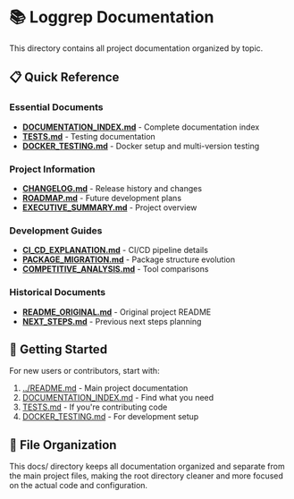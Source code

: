 # 📚 Loggrep Documentation

This directory contains all project documentation organized by topic.

## 📋 Quick Reference

### Essential Documents
- **[DOCUMENTATION_INDEX.md](DOCUMENTATION_INDEX.md)** - Complete documentation index
- **[TESTS.md](TESTS.md)** - Testing documentation
- **[DOCKER_TESTING.md](DOCKER_TESTING.md)** - Docker setup and multi-version testing

### Project Information
- **[CHANGELOG.md](CHANGELOG.md)** - Release history and changes
- **[ROADMAP.md](ROADMAP.md)** - Future development plans
- **[EXECUTIVE_SUMMARY.md](EXECUTIVE_SUMMARY.md)** - Project overview

### Development Guides
- **[CI_CD_EXPLANATION.md](CI_CD_EXPLANATION.md)** - CI/CD pipeline details
- **[PACKAGE_MIGRATION.md](PACKAGE_MIGRATION.md)** - Package structure evolution
- **[COMPETITIVE_ANALYSIS.md](COMPETITIVE_ANALYSIS.md)** - Tool comparisons

### Historical Documents
- **[README_ORIGINAL.md](README_ORIGINAL.md)** - Original project README
- **[NEXT_STEPS.md](NEXT_STEPS.md)** - Previous next steps planning

## 🎯 Getting Started

For new users or contributors, start with:
1. [../README.md](../README.md) - Main project documentation
2. [DOCUMENTATION_INDEX.md](DOCUMENTATION_INDEX.md) - Find what you need
3. [TESTS.md](TESTS.md) - If you're contributing code
4. [DOCKER_TESTING.md](DOCKER_TESTING.md) - For development setup

## 📁 File Organization

This docs/ directory keeps all documentation organized and separate from the main project files, making the root directory cleaner and more focused on the actual code and configuration.
